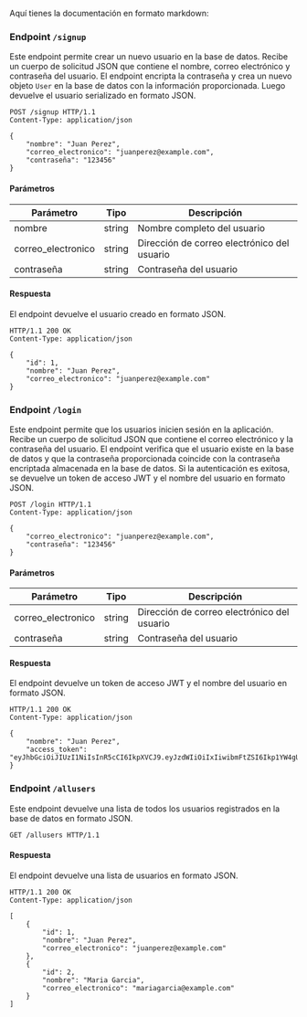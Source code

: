 Aquí tienes la documentación en formato markdown:

### Endpoint `/signup`

Este endpoint permite crear un nuevo usuario en la base de datos. Recibe un cuerpo de solicitud JSON que contiene el nombre, correo electrónico y contraseña del usuario. El endpoint encripta la contraseña y crea un nuevo objeto `User` en la base de datos con la información proporcionada. Luego devuelve el usuario serializado en formato JSON.

```http
POST /signup HTTP/1.1
Content-Type: application/json

{
    "nombre": "Juan Perez",
    "correo_electronico": "juanperez@example.com",
    "contraseña": "123456"
}
```

#### Parámetros

| Parámetro          | Tipo   | Descripción                                 |
| ------------------ | ------ | ------------------------------------------- |
| nombre             | string | Nombre completo del usuario                 |
| correo_electronico | string | Dirección de correo electrónico del usuario |
| contraseña         | string | Contraseña del usuario                      |

#### Respuesta

El endpoint devuelve el usuario creado en formato JSON.

```http
HTTP/1.1 200 OK
Content-Type: application/json

{
    "id": 1,
    "nombre": "Juan Perez",
    "correo_electronico": "juanperez@example.com"
}
```

### Endpoint `/login`

Este endpoint permite que los usuarios inicien sesión en la aplicación. Recibe un cuerpo de solicitud JSON que contiene el correo electrónico y la contraseña del usuario. El endpoint verifica que el usuario existe en la base de datos y que la contraseña proporcionada coincide con la contraseña encriptada almacenada en la base de datos. Si la autenticación es exitosa, se devuelve un token de acceso JWT y el nombre del usuario en formato JSON.

```http
POST /login HTTP/1.1
Content-Type: application/json

{
    "correo_electronico": "juanperez@example.com",
    "contraseña": "123456"
}
```

#### Parámetros

| Parámetro          | Tipo   | Descripción                                 |
| ------------------ | ------ | ------------------------------------------- |
| correo_electronico | string | Dirección de correo electrónico del usuario |
| contraseña         | string | Contraseña del usuario                      |

#### Respuesta

El endpoint devuelve un token de acceso JWT y el nombre del usuario en formato JSON.

```http
HTTP/1.1 200 OK
Content-Type: application/json

{
    "nombre": "Juan Perez",
    "access_token": "eyJhbGciOiJIUzI1NiIsInR5cCI6IkpXVCJ9.eyJzdWIiOiIxIiwibmFtZSI6Ikp1YW4gUGVyZXoiLCJpYXQiOjE1MTYyMzkwMjJ9.Ts9sKzVGsDTbcWZ0vQZ7JgAePXePusS5KjQa1S9l1J4"
}
```

### Endpoint `/allusers`

Este endpoint devuelve una lista de todos los usuarios registrados en la base de datos en formato JSON.

```http
GET /allusers HTTP/1.1
```

#### Respuesta

El endpoint devuelve una lista de usuarios en formato JSON.

```http
HTTP/1.1 200 OK
Content-Type: application/json

[
    {
        "id": 1,
        "nombre": "Juan Perez",
        "correo_electronico": "juanperez@example.com"
    },
    {
        "id": 2,
        "nombre": "Maria Garcia",
        "correo_electronico": "mariagarcia@example.com"
    }
]
```
